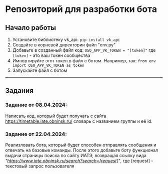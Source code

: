 # Репозиторий для разработки бота

## Начало работы
1. Установите библиотеку vk_api:
`pip install vk_api`
2. Создайте в корневой директории файл "env.py"
3. Добавьте в созданный файл код:
`OSO_APP_VK_TOKEN = "[token]"`
где `[token]` - это ваш токен сообщества
4. Импортируйте этот токен в файл с ботом. Например, так:
`from env import OSO_APP_VK_TOKEN as token`
5. Запускайте файл с ботом

---
## Задания
### Задание от 08.04.2024: 
Написать код, который будет получать с сайта https://timetable.iate.obninsk.ru/ словарь с названием группы и её id. 

### Задание от 22.04.2024:
Реализловать бота, который будет способен отправлять сообщения и отвечать на базовые команды. 
После этого добавьте боту функционал выдачи страницы поиска по сайту ИАТЭ, возвращая ссылку вида _"https://www.iate.obninsk.ru/search?search=[request]"_, где \[request] - текстовый запрос пользователя

